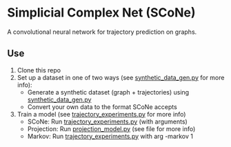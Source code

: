 # Simplicial Complex Net (SCoNe)
A convolutional neural network for trajectory prediction on graphs.

## Use
1. Clone this repo
2. Set up a dataset in one of two ways (see [synthetic_data_gen.py](trajectory_analysis/synthetic_data_gen.py) for more info):
    * Generate a synthetic dataset (graph + trajectories) using [synthetic_data_gen.py](trajectory_analysis/synthetic_data_gen.py)
    * Convert your own data to the format SCoNe accepts
3. Train a model (see [trajectory_experiments.py](trajectory_analysis/trajectory_experiments.py) for more info)
    * SCoNe: Run [trajectory_experiments.py](trajectory_analysis/trajectory_experiments.py) (with arguments)
    * Projection: Run [projection_model.py](trajectory_analysis/projection_model.py) (see file for more info)
    * Markov: Run [trajectory_experiments.py](trajectory_analysis/trajectory_experiments.py) with arg -markov 1
    